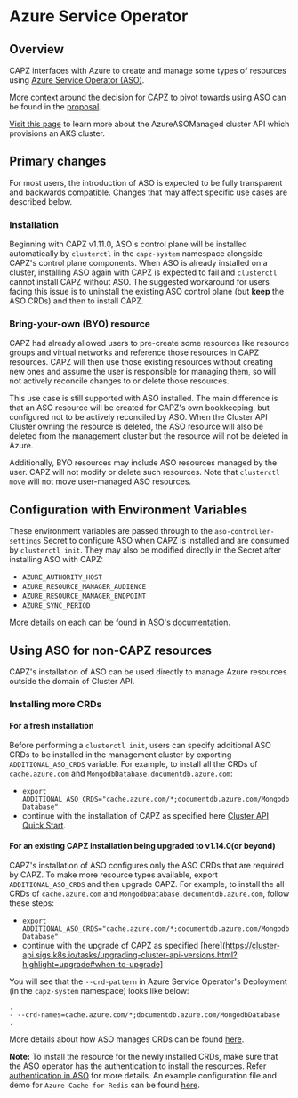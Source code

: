 # Azure Service Operator

## Overview

CAPZ interfaces with Azure to create and manage some types of resources using [Azure Service Operator
(ASO)](https://azure.github.io/azure-service-operator/).

More context around the decision for CAPZ to pivot towards using ASO can be found in the
[proposal](https://github.com/kubernetes-sigs/cluster-api-provider-azure/blob/main/docs/proposals/20230123-azure-service-operator.md).

[Visit this page](../managed/asomanagedcluster.md) to learn more about the AzureASOManaged cluster API which provisions an AKS cluster.

## Primary changes

For most users, the introduction of ASO is expected to be fully transparent and backwards compatible. Changes
that may affect specific use cases are described below.

### Installation

Beginning with CAPZ v1.11.0, ASO's control plane will be installed automatically by `clusterctl` in the
`capz-system` namespace alongside CAPZ's control plane components. When ASO is already installed on a cluster,
installing ASO again with CAPZ is expected to fail and `clusterctl` cannot install CAPZ without ASO. The
suggested workaround for users facing this issue is to uninstall the existing ASO control plane (but **keep**
the ASO CRDs) and then to install CAPZ.

### Bring-your-own (BYO) resource

CAPZ had already allowed users to pre-create some resources like resource groups and virtual networks and
reference those resources in CAPZ resources. CAPZ will then use those existing resources without creating new
ones and assume the user is responsible for managing them, so will not actively reconcile changes to or delete
those resources.

This use case is still supported with ASO installed. The main difference is that an ASO resource will be
created for CAPZ's own bookkeeping, but configured not to be actively reconciled by ASO. When the Cluster API
Cluster owning the resource is deleted, the ASO resource will also be deleted from the management cluster but
the resource will not be deleted in Azure.

Additionally, BYO resources may include ASO resources managed by the user. CAPZ will not modify or delete such
resources. Note that `clusterctl move` will not move user-managed ASO resources.

## Configuration with Environment Variables

These environment variables are passed through to the `aso-controller-settings` Secret to configure ASO when
CAPZ is installed and are consumed by `clusterctl init`. They may also be modified directly in the Secret
after installing ASO with CAPZ:

- `AZURE_AUTHORITY_HOST`
- `AZURE_RESOURCE_MANAGER_AUDIENCE`
- `AZURE_RESOURCE_MANAGER_ENDPOINT`
- `AZURE_SYNC_PERIOD`

More details on each can be found in [ASO's documentation](https://azure.github.io/azure-service-operator/guide/aso-controller-settings-options/).

## Using ASO for non-CAPZ resources

CAPZ's installation of ASO can be used directly to manage Azure resources outside the domain of
Cluster API.

### Installing more CRDs

#### For a fresh installation
Before performing a `clusterctl init`, users can specify additional ASO CRDs to be installed in the management cluster by exporting `ADDITIONAL_ASO_CRDS` variable.
For example, to install all the CRDs of `cache.azure.com` and `MongodbDatabase.documentdb.azure.com`:
- `export ADDITIONAL_ASO_CRDS="cache.azure.com/*;documentdb.azure.com/MongodbDatabase"`
- continue with the installation of CAPZ as specified here [Cluster API Quick Start](https://cluster-api.sigs.k8s.io/user/quick-start.html).

#### For an existing CAPZ installation being upgraded to v1.14.0(or beyond)
CAPZ's installation of ASO configures only the ASO CRDs that are required by CAPZ. To make more resource types available, export `ADDITIONAL_ASO_CRDS` and then upgrade CAPZ.
For example, to install the all CRDs of `cache.azure.com` and `MongodbDatabase.documentdb.azure.com`, follow these steps:
- `export ADDITIONAL_ASO_CRDS="cache.azure.com/*;documentdb.azure.com/MongodbDatabase"`
- continue with the upgrade of CAPZ as specified [here](https://cluster-api.sigs.k8s.io/tasks/upgrading-cluster-api-versions.html?highlight=upgrade#when-to-upgrade]

You will see that the `--crd-pattern` in Azure Service Operator's Deployment (in the `capz-system` namespace) looks like below:
   ```
   .
   - --crd-names=cache.azure.com/*;documentdb.azure.com/MongodbDatabase
   .
   ```

More details about how ASO manages CRDs can be found [here](https://azure.github.io/azure-service-operator/guide/crd-management/).

**Note:** To install the resource for the newly installed CRDs, make sure that the ASO operator has the authentication to install the resources. Refer [authentication in ASO](https://azure.github.io/azure-service-operator/guide/authentication/) for more details.
An example configuration file and demo for `Azure Cache for Redis` can be found [here](https://github.com/Azure-Samples/azure-service-operator-samples/tree/master/azure-votes-redis).
